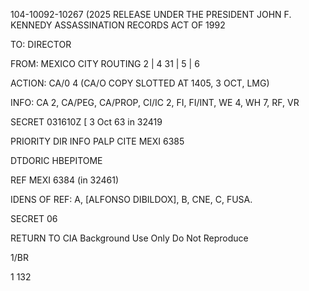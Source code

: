 104-10092-10267 (2025 RELEASE UNDER THE PRESIDENT JOHN F. KENNEDY ASSASSINATION RECORDS ACT OF 1992

TO: DIRECTOR

FROM: MEXICO CITY
ROUTING
2 | 4
31 | 5
| 6

ACTION: CA/0 4 (CA/O COPY SLOTTED AT 1405, 3 OCT, LMG)

INFO: CA 2, CA/PEG, CA/PROP, CI/IC 2, FI, FI/INT, WE 4, WH 7, RF, VR

SECRET 031610Z [ 3 Oct 63 in 32419

PRIORITY DIR INFO PALP CITE MEXI 6385

DTDORIC HBEPITOME

REF MEXI 6384 (in 32461)

IDENS OF REF: A, [ALFONSO DIBILDOX], B, CNE, C, FUSA.

SECRET 06

RETURN TO CIA
Background Use Only
Do Not Reproduce

1/BR

1 132
